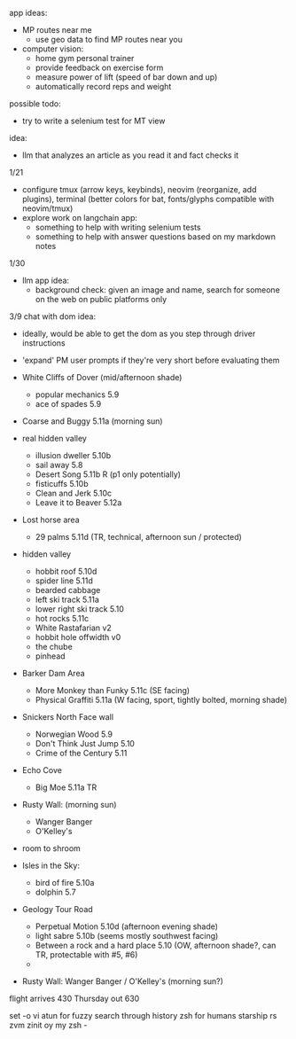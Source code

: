 app ideas:
- MP routes near me
	- use geo data to find MP routes near you
- computer vision:
	- home gym personal trainer
	- provide feedback on exercise form
	- measure power of lift (speed of bar down and up)
	- automatically record reps and weight

possible todo:
- try to write a selenium test for MT view

idea:
- llm that analyzes an article as you read it and fact checks it

1/21
- configure tmux (arrow keys, keybinds), neovim (reorganize, add plugins), terminal (better colors for bat, fonts/glyphs compatible with neovim/tmux)
- explore work on langchain app:
	- something to help with writing selenium tests
	- something to help with answer questions based on my markdown notes

1/30
- llm app idea: 
	- background check: given an image and name, search for someone on the web on public platforms only

3/9
chat with dom idea:
- ideally, would be able to get the dom as you step through driver instructions

- 'expand' PM user prompts if they're very short before evaluating them

- White Cliffs of Dover (mid/afternoon shade)
	- popular mechanics 5.9
	- ace of spades 5.9
- Coarse and Buggy 5.11a (morning sun)
- real hidden valley
	- illusion dweller 5.10b 
	- sail away 5.8
	- Desert Song 5.11b R (p1 only potentially)
	- fisticuffs 5.10b
	- Clean and Jerk 5.10c
	- Leave it to Beaver 5.12a 
- Lost horse area
	- 29 palms 5.11d (TR, technical, afternoon sun / protected)
- hidden valley 
	- hobbit roof 5.10d
	- spider line 5.11d
	- bearded cabbage
	- left ski track 5.11a
	- lower right ski track 5.10
	- hot rocks 5.11c
	- White Rastafarian v2
	- hobbit hole offwidth v0
	- the chube
	- pinhead
- Barker Dam Area
	- More Monkey than Funky 5.11c (SE facing)
	- Physical Graffiti 5.11a (W facing, sport, tightly bolted, morning shade)
- Snickers North Face wall
	- Norwegian Wood 5.9
	- Don't Think Just Jump 5.10
	- Crime of the Century 5.11
- Echo Cove
	- Big Moe 5.11a TR
- Rusty Wall: (morning sun)
	- Wanger Banger 
	- O'Kelley's
- room to shroom
- Isles in the Sky:
	- bird of fire 5.10a
	- dolphin 5.7 

- Geology Tour Road
	- Perpetual Motion 5.10d (afternoon evening shade)
	- light sabre 5.10b (seems mostly southwest facing)
	- Between a rock and a hard place 5.10 (OW, afternoon shade?, can TR, protectable with #5, #6)
	- 

- Rusty Wall: Wanger Banger / O'Kelley's (morning sun?)

flight arrives 430 Thursday
out 630 

set -o vi
atun for fuzzy search through history
zsh for humans
starship rs
zvm
zinit
oy my zsh - 